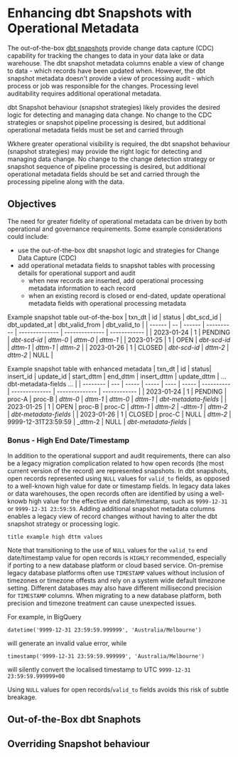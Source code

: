 # Enhancing dbt Snapshots with Operational Metadata
The out-of-the-box [dbt snapshots](https://docs.getdbt.com/docs/build/snapshots) provide change data capture (CDC) capability for tracking the changes to data in your
data lake or data warehouse.  The dbt snapshot metadata columns enable a view of change to data - which records 
have been updated when.   However, the dbt snapshot metadata doesn't provide a view of processing audit - which process
or job was responsible for the changes.  Processing level auditability requires additional operational metadata.

dbt Snapshot behaviour (snapshot strategies) likely provides the desired logic for detecting and managing data change.
No change to the CDC strategies or snapshot pipeline processing is desired, but additional operational metadata
fields must be set and carried through 


Wkhere greater operational visibility is required, the dbt snapshot behaviour (snapshot strategies)
may provide the right logic for detecting and managing data change.  No change to the change detection strategy
or snapshot sequence of pipeline processing is desired, but additional operational metadata fields should be set and
carried through the processing pipeline along with the data.

## Objectives
The need for greater fidelity of operational metadata can be driven by both operational and governance requirements.
Some example considerations could include:
* use the out-of-the-box dbt snapshot logic and strategies for Change Data Capture (CDC)
* add operational metadata fields to snapshot tables with processing details for operational support and audit
  - when new records are inserted, add operational processing metadata information to each record
  - when an existing record is closed or end-dated, update operational metadata fields with operational processing metadata

Example snapshot table out-of-the-box
| txn_dt | id | status | dbt_scd_id | dbt_updated_at | dbt_valid_from | dbt_valid_to |
| ------ | -- | ------ | ---------- | -------------- | -------------- | ------------ |
| 2023-01-24 | 1      | PENDING | _dbt-scd-id_ | _dttm-0_ | _dttm-0_ | _dttm-1_ |
| 2023-01-25 | 1      | OPEN    | _dbt-scd-id_ | _dttm-1_ | _dttm-1_ | _dttm-2_ |
| 2023-01-26 | 1      | CLOSED  | _dbt-scd-id_ | _dttm-2_ | _dttm-2_ | NULL     |

Example snapshot table with enhanced metadata
| txn_dt | id | status| insert_id | update_id | start_dttm | end_dttm | insert_dttm | update_dttm | ... dbt-metadata-fields ... |
| -------- | --- | ----- | ----- | ---- | ----- | ---------- | -------------- | -------------- | ------------ |
| 2023-01-24 | 1      | PENDING | proc-A | proc-B | _dttm-0_ |  _dttm-1_ | _dttm-0_ | _dttm-1_ | _dbt-metadata-fields_ |
| 2023-01-25 | 1      | OPEN | proc-B |  proc-C | _dttm-1_ | _dttm-2_ | _-dttm-1_ | _dttm-2_ | _dbt-metadata-fields_ |
| 2023-01-26 | 1      | CLOSED | proc-C | NULL | _dttm-2_ | 9999-12-31T23:59:59 | _dttm-2 | NULL | _dbt-metadata-fields_ |


### Bonus - High End Date/Timestamp
In addition to the operational support and audit requirements, there can also be a legacy migration complication
related to how open records (the most current version of the record) are represented snapshots.  In dbt snapshots,
open records represented using `NULL` values for `valid_to` fields, as opposed to a well-known high value for date
or timestamp fields.  In legacy data lakes or data warehouses, the open records often are identified by using a
well-knowb high value for the effective end date/timestamp, such as `9999-12-31` or `9999-12-31 23:59:59`.  Adding
additional snapshot metadata columns enables a legacy view of record changes without having to alter the
dbt snapshot strategy or processing logic.

```mermaid
title example high dttm values
```

Note that transitioning to the use of `NULL` values for the `valid_to` end date/timestamp value for open records
is `HIGHLY` recommended, especially if porting to a new database platform or cloud based service.  On-premise
legacy database platforms often use `TIMESTAMP` values without inclusion of timezones or timezone offests and
rely on a system wide default timezone setting.
Different databases may also have different millisecond precision for `TIMESTAMP` columns.
When migrating to a new database platform, both precision and timezone treatment can cause unexpected issues.

For example, in BigQuery
```
datetime('9999-12-31 23:59:59.999999', 'Australia/Melbourne')
```
will generate an invalid value error, while
```
timestamp('9999-12-31 23:59:59.999999', 'Australia/Melbourne')
```
will silently convert the localised timestamp to UTC `9999-12-31 23:59:59.999999+00`

Using `NULL` values for open records/`valid_to` fields avoids this risk of subtle breakage.

## Out-of-the-Box dbt Snaphots

## Overriding Snapshot behaviour